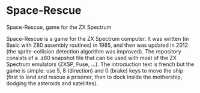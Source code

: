# Space-Rescue
Space-Rescue, game for the ZX Spectrum

Space-Rescue is a game for the ZX Spectrum computer. It was written (in Basic with Z80 assembly routines) in 1985, and then was updated 
in 2012 (the sprite-collision detection algorithm was improved). The repository consists of a .z80 snapshot file that can be used
with most of the ZX Spectrum emulators (ZXSP, Fuse, ...). The introduction text is french but the game is simple: use 5, 8  (direction)
and 0 (brake) keys to move the ship (first to land and rescue a prisoner, then to dock inside the mothership, dodging the asteroids and
satellites). 
